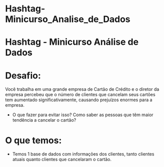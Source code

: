 # Hashtag-Minicurso_Analise_de_Dados
<h1>Hashtag - Minicurso Análise de Dados</h1>

# Desafio:
Você trabalha em uma grande empresa de Cartão de Crédito e o diretor da empresa percebeu que o número de clientes que cancelam seus cartões tem aumentado significativamente, causando prejuízos enormes para a empresa.
- O que fazer para evitar isso? Como saber as pessoas que têm maior tendência a cancelar o cartão?

# O que temos:
- Temos 1 base de dados com informações dos clientes, tanto clientes atuais quanto clientes que cancelaram o cartão.